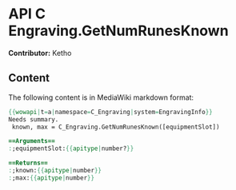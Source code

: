 # API C Engraving.GetNumRunesKnown

**Contributor:** Ketho

## Content

The following content is in MediaWiki markdown format:

```mediawiki
{{wowapi|t=a|namespace=C_Engraving|system=EngravingInfo}}
Needs summary.
 known, max = C_Engraving.GetNumRunesKnown([equipmentSlot])

==Arguments==
:;equipmentSlot:{{apitype|number?}}

==Returns==
:;known:{{apitype|number}}
:;max:{{apitype|number}}
```